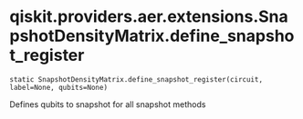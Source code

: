 # qiskit.providers.aer.extensions.SnapshotDensityMatrix.define\_snapshot\_register

`static SnapshotDensityMatrix.define_snapshot_register(circuit, label=None, qubits=None)`

Defines qubits to snapshot for all snapshot methods
